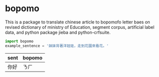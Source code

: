 # bopomo
This is a package to translate chinese article to bopomofo letter baes on revised dictionary of ministry of Education, segment corpus, artificial label data, and python package jieba and python-crfsuite.
```python
import bopomo
example_sentence = '妹妹背著洋娃娃，走到花園來看花。'
```

sent|bopomo
----|----
你好|ㄋㄏ

